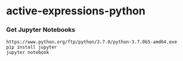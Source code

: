 # active-expressions-python

### Get Jupyter Notebooks

```
https://www.python.org/ftp/python/3.7.0/python-3.7.0b5-amd64.exe
pip install jupyter
jupyter notebook
```
